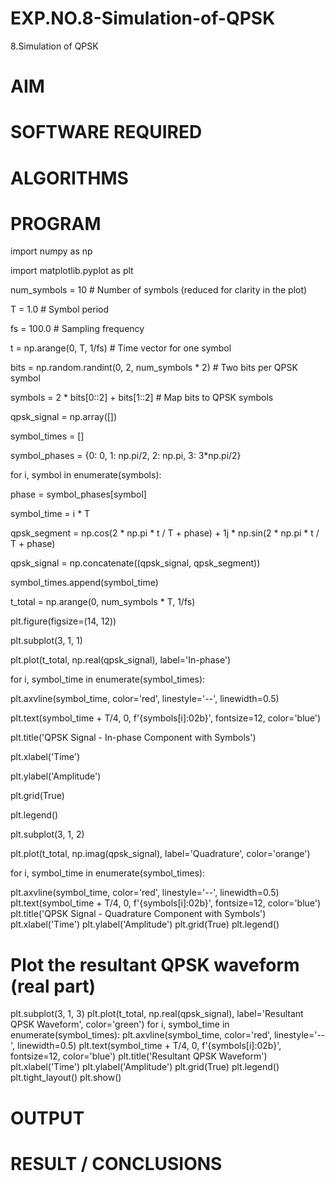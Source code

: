 # EXP.NO.8-Simulation-of-QPSK

8.Simulation of QPSK

# AIM

# SOFTWARE REQUIRED

# ALGORITHMS

# PROGRAM

import numpy as np

import matplotlib.pyplot as plt

num_symbols = 10 # Number of symbols (reduced for clarity in the plot)

T = 1.0 # Symbol period

fs = 100.0 # Sampling frequency

t = np.arange(0, T, 1/fs) # Time vector for one symbol

bits = np.random.randint(0, 2, num_symbols * 2) # Two bits per QPSK symbol

symbols = 2 * bits[0::2] + bits[1::2] # Map bits to QPSK symbols

qpsk_signal = np.array([])

symbol_times = []

symbol_phases = {0: 0, 1: np.pi/2, 2: np.pi, 3: 3*np.pi/2}

for i, symbol in enumerate(symbols):

   phase = symbol_phases[symbol]
   
   symbol_time = i * T
   
   qpsk_segment = np.cos(2 * np.pi * t / T + phase) + 1j * np.sin(2 * np.pi * t / T + phase)
   
   qpsk_signal = np.concatenate((qpsk_signal, qpsk_segment))
   
   symbol_times.append(symbol_time)

t_total = np.arange(0, num_symbols * T, 1/fs)

plt.figure(figsize=(14, 12))

plt.subplot(3, 1, 1)

plt.plot(t_total, np.real(qpsk_signal), label='In-phase')

for i, symbol_time in enumerate(symbol_times):

  plt.axvline(symbol_time, color='red', linestyle='--', linewidth=0.5)
  
plt.text(symbol_time + T/4, 0, f'{symbols[i]:02b}', fontsize=12, color='blue')

plt.title('QPSK Signal - In-phase Component with Symbols')

plt.xlabel('Time')

plt.ylabel('Amplitude')

plt.grid(True)

plt.legend()

plt.subplot(3, 1, 2)

plt.plot(t_total, np.imag(qpsk_signal), label='Quadrature', color='orange')

for i, symbol_time in enumerate(symbol_times):

  plt.axvline(symbol_time, color='red', linestyle='--', linewidth=0.5)
plt.text(symbol_time + T/4, 0, f'{symbols[i]:02b}', fontsize=12, color='blue')
plt.title('QPSK Signal - Quadrature Component with Symbols')
plt.xlabel('Time')
plt.ylabel('Amplitude')
plt.grid(True)
plt.legend()
# Plot the resultant QPSK waveform (real part)
plt.subplot(3, 1, 3)
plt.plot(t_total, np.real(qpsk_signal), label='Resultant QPSK Waveform', color='green')
for i, symbol_time in enumerate(symbol_times):
  plt.axvline(symbol_time, color='red', linestyle='--', linewidth=0.5)
plt.text(symbol_time + T/4, 0, f'{symbols[i]:02b}', fontsize=12, color='blue')
plt.title('Resultant QPSK Waveform')
plt.xlabel('Time')
plt.ylabel('Amplitude')
plt.grid(True)
plt.legend()
plt.tight_layout()
plt.show()

# OUTPUT
 
# RESULT / CONCLUSIONS
